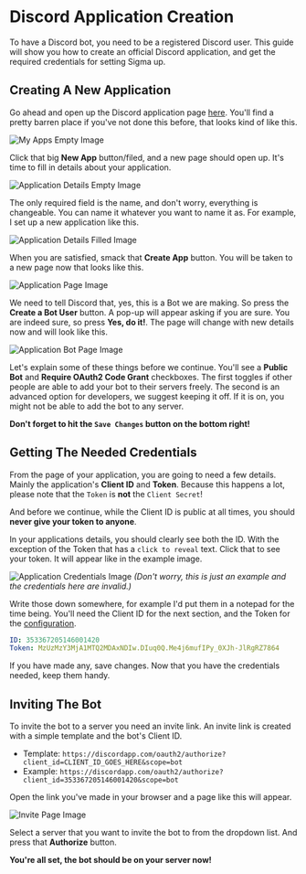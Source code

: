 # Discord Application Creation

To have a Discord bot, you need to be a registered Discord user.
This guide will show you how to create an official Discord application, and get
the required credentials for setting Sigma up.

## Creating A New Application

Go ahead and open up the Discord application page
[here](https://discordapp.com/developers/applications/me).
You'll find a pretty barren place if you've not done this before,
that looks kind of like this.

![My Apps Empty Image](https://i.imgur.com/htTN9AL.png)

Click that big **New App** button/filed, and a new page should open up.
It's time to fill in details about your application.

![Application Details Empty Image](https://i.imgur.com/6QNP1eb.png)

The only required field is the name, and don't worry, everything is changeable.
You can name it whatever you want to name it as.
For example, I set up a new application like this.

![Application Details Filled Image](https://i.imgur.com/f5hJK0U.png)

When you are satisfied, smack that **Create App** button.
You will be taken to a new page now that looks like this.

![Application Page Image](https://i.imgur.com/dp2sIig.png)

We need to tell Discord that, yes, this is a Bot we are making.
So press the **Create a Bot User** button.
A pop-up will appear asking if you are sure.
You are indeed sure, so press **Yes, do it!**.
The page will change with new details now and will look like this.

![Application Bot Page Image](https://i.imgur.com/NAzVJZp.png)

Let's explain some of these things before we continue.
You'll see a **Public Bot** and **Require OAuth2 Code Grant** checkboxes.
The first toggles if other people are able to add your bot to their servers freely.
The second is an advanced option for developers, we suggest keeping it off.
If it is on, you might not be able to add the bot to any server.

**Don't forget to hit the `Save Changes` button on the bottom right!**

## Getting The Needed Credentials

From the page of your application, you are going to need a few details.
Mainly the application's **Client ID** and **Token**.
Because this happens a lot,
please note that the `Token` is **not** the `Client Secret`!

And before we continue, while the Client ID is public at all times,
you should **never give your token to anyone**.

In your applications details, you should clearly see both the ID.
With the exception of the Token that has a `click to reveal` text.
Click that to see your token. It will appear like in the example image.

![Application Credentials Image](https://i.imgur.com/Ef4IUZg.png)
*(Don't worry, this is just an example and the credentials here are invalid.)*

Write those down somewhere, for example I'd put them in a notepad for the time being.
You'll need the Client ID for the next section, and the Token for the
[configuration](https://sigma.readthedocs.io/en/latest/configuration/core/).

```yml
ID: 353367205146001420
Token: MzUzMzY3MjA1MTQ2MDAxNDIw.DIuq0Q.Me4j6mufIPy_0XJh-JlRgRZ7864
```

If you have made any, save changes.
Now that you have the credentials needed, keep them handy.

## Inviting The Bot

To invite the bot to a server you need an invite link.
An invite link is created with a simple template and the bot's Client ID.


* Template: `https://discordapp.com/oauth2/authorize?client_id=CLIENT_ID_GOES_HERE&scope=bot`
* Example: `https://discordapp.com/oauth2/authorize?client_id=353367205146001420&scope=bot`

Open the link you've made in your browser and a page like this will appear.

![Invite Page Image](https://i.imgur.com/3jWMs0h.png)

Select a server that you want to invite the bot to from the dropdown list.
And press that **Authorize** button.

**You're all set, the bot should be on your server now!**
